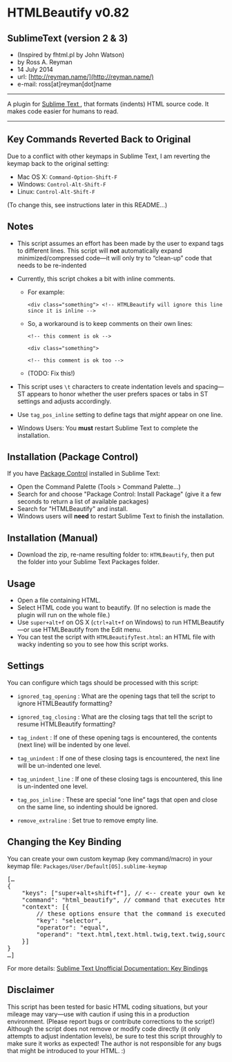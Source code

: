 # HTMLBeautify v0.82
## SublimeText (version 2 & 3)
- (Inspired by fhtml.pl by John Watson)
- by Ross A. Reyman
- 14 July 2014
- url:			[http://reyman.name/](http://reyman.name/)
- e-mail:		ross[at]reyman[dot]name

---

A plugin for [Sublime Text ](http://sublimetext.com/), that formats (indents) HTML source code.
It makes code easier for humans to read.

---

## Key Commands Reverted Back to Original
Due to a conflict with other keymaps in Sublime Text, I am reverting the keymap back to the original setting:

- Mac OS X: `Command-Option-Shift-F`
- Windows: `Control-Alt-Shift-F`
- Linux: `Control-Alt-Shift-F`

(To change this, see instructions later in this README…)

## Notes
- This script assumes an effort has been made by the user to expand tags to different lines. This script will **not**  automatically expand minimized/compressed code—it will only try to “clean-up” code that needs to be re-indented
- Currently, this script chokes a bit with inline comments.
	- For example:

		`<div class="something"> <!-- HTMLBeautify will ignore this line since it is inline -->`
	- So, a workaround is to keep comments on their own lines:

		`<!-- this comment is ok -->`
    
        `<div class="something">`

        `<!-- this comment is ok too -->`
	- (TODO: Fix this!)

- This script uses `\t` characters to create indentation levels and spacing—ST appears to honor whether the user prefers spaces or tabs in ST settings and adjusts accordingly.
- Use `tag_pos_inline` setting to define tags that _might_ appear on one line.
- Windows Users: You **must** restart Sublime Text to complete the installation.

## Installation (Package Control)
If you have [Package Control](http://wbond.net/sublime_packages/package_control/installation) installed in Sublime Text:

- Open the Command Palette (Tools > Command Palette…)
- Search for and choose "Package Control: Install Package" (give it a few seconds to return a list of available packages)
- Search for "HTMLBeautify" and install.
- Windows users will **need** to restart Sublime Text to finish the installation.

## Installation (Manual)
- Download the zip, re-name resulting folder to: `HTMLBeautify`, then put the folder into your Sublime Text Packages folder.

## Usage
- Open a file containing HTML.
- Select HTML code you want to beautify. (If no selection is made the plugin will run on the whole file.)
- Use `super+alt+f` on OS X (`ctrl+alt+f` on Windows) to run HTMLBeautify—or use HTMLBeautify from the Edit menu.
- You can test the script with `HTMLBeautifyTest.html`: an HTML file with wacky indenting so you to see how this script works.

## Settings
You can configure which tags should be processed with this script:

- `ignored_tag_opening` : What are the opening tags that tell the script to ignore HTMLBeautify formatting?
- `ignored_tag_closing` : What are the closing tags that tell the script to resume HTMLBeautify formatting?

- `tag_indent` : If one of these opening tags is encountered, the contents (next line) will be indented by one level.
- `tag_unindent` : If one of these closing tags is encountered, the next line will be un-indented one level.
- `tag_unindent_line` : If one of these closing tags is encountered, this line is un-indented one level.

- `tag_pos_inline` : These are special “one line” tags that open and close on the same line, so indenting should be ignored.

- `remove_extraline` : Set true to remove empty line.

## Changing the Key Binding
You can create your own custom keymap (key command/macro) in your keymap file: `Packages/User/Default[OS].sublime-keymap` 

<pre>
[…
{
	"keys": ["super+alt+shift+f"], // <-- create your own key command combination here!
	"command": "html_beautify", // command that executes html_beautify
	"context": [{
		// these options ensure that the command is executed in the right files/context
		"key": "selector",
		"operator": "equal",
		"operand": "text.html,text.html.twig,text.twig,source.html,source.html.twig,source.twig"
	}]
}
…]
</pre>

For more details:  [Sublime Text Unofficial Documentation: Key Bindings](http://sublime-text-unofficial-documentation.readthedocs.org/en/sublime-text-2/reference/key_bindings.html) 


## Disclaimer
This script has been tested for basic HTML coding situations, but your mileage may vary—use with caution if using this in a production environment. (Please report bugs or contribute corrections to the script!) Although the script does not remove or modify code directly (it only attempts to adjust indentation levels), be sure to test this script throughly to make sure it works as expected! The author is not responsible for any bugs that might be introduced to your HTML. :)

